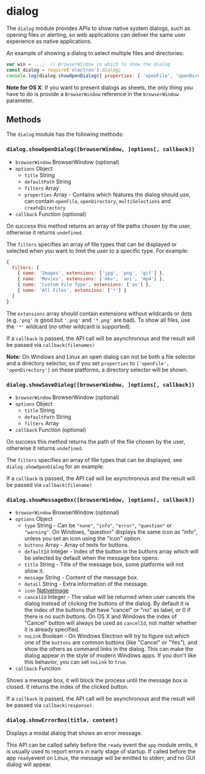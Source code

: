 # dialog

The `dialog` module provides APIs to show native system dialogs, such as opening
files or alerting, so web applications can deliver the same user experience as
native applications.

An example of showing a dialog to select multiple files and directories:

```javascript
var win = ...;  // BrowserWindow in which to show the dialog
const dialog = require('electron').dialog;
console.log(dialog.showOpenDialog({ properties: [ 'openFile', 'openDirectory', 'multiSelections' ]}));
```

**Note for OS X**: If you want to present dialogs as sheets, the only thing you
have to do is provide a `BrowserWindow` reference in the `browserWindow`
parameter.

## Methods

The `dialog` module has the following methods:

### `dialog.showOpenDialog([browserWindow, ]options[, callback])`

* `browserWindow` BrowserWindow (optional)
* `options` Object
  * `title` String
  * `defaultPath` String
  * `filters` Array
  * `properties` Array - Contains which features the dialog should use, can
    contain `openFile`, `openDirectory`, `multiSelections` and
    `createDirectory`
* `callback` Function (optional)

On success this method returns an array of file paths chosen by the user,
otherwise it returns `undefined`.

The `filters` specifies an array of file types that can be displayed or
selected when you want to limit the user to a specific type. For example:

```javascript
{
  filters: [
    { name: 'Images', extensions: ['jpg', 'png', 'gif'] },
    { name: 'Movies', extensions: ['mkv', 'avi', 'mp4'] },
    { name: 'Custom File Type', extensions: ['as'] },
    { name: 'All Files', extensions: ['*'] }
  ]
}
```

The `extensions` array should contain extensions without wildcards or dots (e.g.
`'png'` is good but `'.png'` and `'*.png'` are bad). To show all files, use the
`'*'` wildcard (no other wildcard is supported).

If a `callback` is passed, the API call will be asynchronous and the result
will be passed via `callback(filenames)`

**Note:** On Windows and Linux an open dialog can not be both a file selector
and a directory selector, so if you set `properties` to
`['openFile', 'openDirectory']` on these platforms, a directory selector will be
shown.

### `dialog.showSaveDialog([browserWindow, ]options[, callback])`

* `browserWindow` BrowserWindow (optional)
* `options` Object
  * `title` String
  * `defaultPath` String
  * `filters` Array
* `callback` Function (optional)

On success this method returns the path of the file chosen by the user,
otherwise it returns `undefined`.

The `filters` specifies an array of file types that can be displayed, see
`dialog.showOpenDialog` for an example.

If a `callback` is passed, the API call will be asynchronous and the result
will be passed via `callback(filename)`

### `dialog.showMessageBox([browserWindow, ]options[, callback])`

* `browserWindow` BrowserWindow (optional)
* `options` Object
  * `type` String - Can be `"none"`, `"info"`, `"error"`, `"question"` or
  `"warning"`. On Windows, "question" displays the same icon as "info", unless
  you set an icon using the "icon" option.
  * `buttons` Array - Array of texts for buttons.
  * `defaultId` Integer - Index of the button in the buttons array which will
    be selected by default when the message box opens.
  * `title` String - Title of the message box, some platforms will not show it.
  * `message` String - Content of the message box.
  * `detail` String - Extra information of the message.
  * `icon` [NativeImage](native-image.md)
  * `cancelId` Integer - The value will be returned when user cancels the dialog
    instead of clicking the buttons of the dialog. By default it is the index
    of the buttons that have "cancel" or "no" as label, or 0 if there is no such
    buttons. On OS X and Windows the index of "Cancel" button will always be
    used as `cancelId`, not matter whether it is already specified.
  * `noLink` Boolean - On Windows Electron will try to figure out which one of
    the `buttons` are common buttons (like "Cancel" or "Yes"), and show the
    others as command links in the dialog. This can make the dialog appear in
    the style of modern Windows apps. If you don't like this behavior, you can
    set `noLink` to `true`.
* `callback` Function

Shows a message box, it will block the process until the message box is closed.
It returns the index of the clicked button.

If a `callback` is passed, the API call will be asynchronous and the result
will be passed via `callback(response)`.

### `dialog.showErrorBox(title, content)`

Displays a modal dialog that shows an error message.

This API can be called safely before the `ready` event the `app` module emits,
it is usually used to report errors in early stage of startup.  If called
before the app `ready`event on Linux, the message will be emitted to stderr,
and no GUI dialog will appear.
